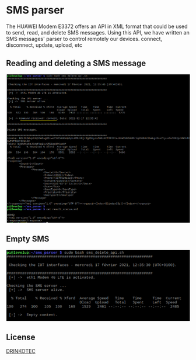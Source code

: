 
# SMS parser

The HUAWEI Modem E3372 offers an API in XML format that could be used to send, read, and delete SMS messages.
Using this API, we have written an SMS messages' parser to control remotely our devices.
connect, disconnect, update, upload, etc 

## Reading and deleting a SMS message 

![connect message](connect_command.png)


## Empty SMS 

![empty message](empty_content.png)


## License

[DRINKOTEC](https://drinkotec.ch/)
